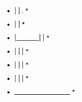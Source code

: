 
*    |        |    .    *
*    |        |         *
*    |________|    |    *
*    |        |    |    *
*    |        |    |    *
*    |        |    |    *

*  ____________________ *


